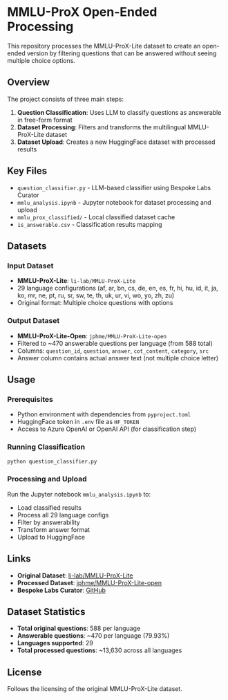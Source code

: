 # MMLU-ProX Open-Ended Processing

This repository processes the MMLU-ProX-Lite dataset to create an open-ended version by filtering questions that can be answered without seeing multiple choice options.

## Overview

The project consists of three main steps:
1. **Question Classification**: Uses LLM to classify questions as answerable in free-form format
2. **Dataset Processing**: Filters and transforms the multilingual MMLU-ProX-Lite dataset
3. **Dataset Upload**: Creates a new HuggingFace dataset with processed results

## Key Files

- `question_classifier.py` - LLM-based classifier using Bespoke Labs Curator
- `mmlu_analysis.ipynb` - Jupyter notebook for dataset processing and upload
- `mmlu_prox_classified/` - Local classified dataset cache
- `is_answerable.csv` - Classification results mapping

## Datasets

### Input Dataset
- **MMLU-ProX-Lite**: `li-lab/MMLU-ProX-Lite` 
- 29 language configurations (af, ar, bn, cs, de, en, es, fr, hi, hu, id, it, ja, ko, mr, ne, pt, ru, sr, sw, te, th, uk, ur, vi, wo, yo, zh, zu)
- Original format: Multiple choice questions with options

### Output Dataset  
- **MMLU-ProX-Lite-Open**: `jphme/MMLU-ProX-Lite-open`
- Filtered to ~470 answerable questions per language (from 588 total)
- Columns: `question_id`, `question`, `answer`, `cot_content`, `category`, `src`
- Answer column contains actual answer text (not multiple choice letter)

## Usage

### Prerequisites
- Python environment with dependencies from `pyproject.toml`
- HuggingFace token in `.env` file as `HF_TOKEN`
- Access to Azure OpenAI or OpenAI API (for classification step)

### Running Classification
```bash
python question_classifier.py
```

### Processing and Upload
Run the Jupyter notebook `mmlu_analysis.ipynb` to:
- Load classified results
- Process all 29 language configs
- Filter by answerability 
- Transform answer format
- Upload to HuggingFace

## Links

- **Original Dataset**: [li-lab/MMLU-ProX-Lite](https://huggingface.co/datasets/li-lab/MMLU-ProX-Lite)
- **Processed Dataset**: [jphme/MMLU-ProX-Lite-open](https://huggingface.co/datasets/jphme/MMLU-ProX-Lite-open)
- **Bespoke Labs Curator**: [GitHub](https://github.com/bespokelabsai/curator)

## Dataset Statistics

- **Total original questions**: 588 per language
- **Answerable questions**: ~470 per language (79.93%)
- **Languages supported**: 29
- **Total processed questions**: ~13,630 across all languages

## License

Follows the licensing of the original MMLU-ProX-Lite dataset.
